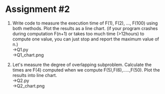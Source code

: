 # Assignment #2
1. Write code to measure the execution time of F(1), F(2), ..., F(100) using both methods. Plot the results as a line chart. (if your program crashes during computation F(n+1) or takes too much time (>12hours) to compute one value, you can just stop and report the maximum value of n.)  
->Q1.py  
->Q1_chart.png  

3. Let's measure the degree of overlapping subproblem. Calculate the times are F(4) computed when we compute F(5),F(6),.....,F(50). Plot the results into line chart.  
->Q2.py  
->Q2_chart.png  
